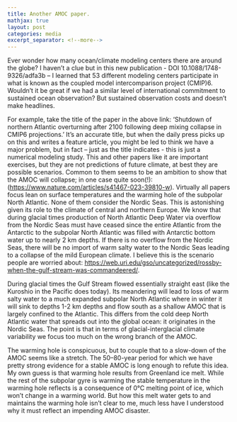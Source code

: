 ```yaml
---
title: Another AMOC paper.
mathjax: true
layout: post
categories: media
excerpt_separator: <!--more-->
---
```


Ever wonder how many ocean/climate modeling centers there are around the globe? I haven’t a clue but in this new publication - DOI 10.1088/1748-9326/adfa3b – I learned that 53 different modeling centers participate in what is known as the coupled model intercomparison project (CMIP)6. Wouldn’t it be great if we had a similar level of international commitment to sustained ocean observation? But sustained observation costs and doesn’t make headlines. 
<!--more-->

For example, take the title of the paper in the above link: ‘Shutdown of northern Atlantic overturning after 2100 following deep mixing collapse in CMIP6 projections.’ It’s an accurate title, but when the daily press picks up on this and writes a feature article, you might be led to think we have a major problem, but in fact – just as the title indicates - this is just a numerical modeling study. This and other papers like it are important exercises, but they are not predictions of future climate, at best they are possible scenarios. Common to them seems to be an ambition to show that the AMOC will collapse; in one case quite soon(!): (https://www.nature.com/articles/s41467-023-39810-w). Virtually all papers focus lean on surface temperatures and the warming hole of the subpolar North Atlantic. None of them consider the Nordic Seas. This is astonishing given its role to the climate of central and northern Europe. We know that during glacial times production of North Atlantic Deep Water via overflow from the Nordic Seas must have ceased since the entire Atlantic from the Antarctic to the subpolar North Atlantic was filled with Antarctic bottom water up to nearly 2 km depths. If there is no overflow from the Nordic Seas, there will be no import of warm salty water to the Nordic Seas leading to a collapse of the mild European climate. I believe this is the scenario people are worried about: https://web.uri.edu/gso/uncategorized/rossby-when-the-gulf-stream-was-commandeered/. 

During glacial times the Gulf Stream flowed essentially straight east (like the Kuroshio in the Pacific does today). Its meandering will lead to loss of warm salty water to a much expanded subpolar North Atlantic where in winter it will sink to depths 1-2 km depths and flow south as a shallow AMOC that is largely confined to the Atlantic. This differs from the cold deep North Atlantic water that spreads out into the global ocean: it originates in the Nordic Seas. The point is that in terms of glacial-interglacial climate variability we focus too much on the wrong branch of the AMOC. 

The warming hole is conspicuous, but to couple that to a slow-down of the AMOC seems like a stretch. The 50–80-year period for which we have pretty strong evidence for a stable AMOC is long enough to refute this idea. My own guess is that warming hole results from Greenland ice melt. While the rest of the subpolar gyre is warming the stable temperature in the warming hole reflects is a consequence of 0°C melting point of ice, which won’t change in a warming world. But how this melt water gets to and maintains the warming hole isn’t clear to me, much less have I understood why it must reflect an impending AMOC disaster. 

